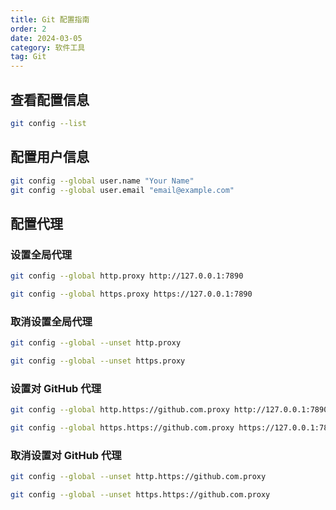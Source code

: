 ```yaml
---
title: Git 配置指南
order: 2
date: 2024-03-05
category: 软件工具
tag: Git
---
```


## 查看配置信息

```bash
git config --list
```

## 配置用户信息

```bash
git config --global user.name "Your Name"
git config --global user.email "email@example.com"
```

## 配置代理

### 设置全局代理

```bash
git config --global http.proxy http://127.0.0.1:7890
```

```bash
git config --global https.proxy https://127.0.0.1:7890
```

### 取消设置全局代理

```bash
git config --global --unset http.proxy
```

```bash
git config --global --unset https.proxy
```

### 设置对 GitHub 代理

```bash
git config --global http.https://github.com.proxy http://127.0.0.1:7890
```

```bash
git config --global https.https://github.com.proxy https://127.0.0.1:7890
```

### 取消设置对 GitHub 代理

```bash
git config --global --unset http.https://github.com.proxy
```

```bash
git config --global --unset https.https://github.com.proxy
```
